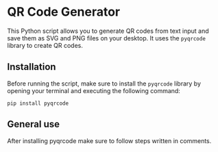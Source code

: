 # QR Code Generator

This Python script allows you to generate QR codes from text input and save them as SVG and PNG files on your desktop. It uses the `pyqrcode` library to create QR codes.

## Installation

Before running the script, make sure to install the `pyqrcode` library by opening your terminal and executing the following command:

```shell
pip install pyqrcode
```
## General use

After installing pyqrcode make sure to follow steps written in comments.
